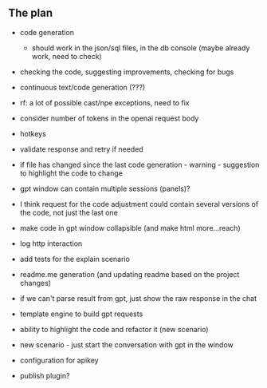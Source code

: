 ## The plan

- code generation
  - should work in the json/sql files, in the db console (maybe already work, need to check)
- checking the code, suggesting improvements, checking for bugs
- continuous text/code generation (???)
- rf: a lot of possible cast/npe exceptions, need to fix
- consider number of tokens in the openai request body
- hotkeys
- validate response and retry if needed
- if file has changed since the last code generation - warning - suggestion to highlight the code to change
- gpt window can contain multiple sessions (panels)?
- I think request for the code adjustment could contain several versions of the code, not just the last one
- make code in gpt window collapsible (and make html more...reach)
- log http interaction
- add tests for the explain scenario
- readme.me generation (and updating readme based on the project changes)

- if we can't parse result from gpt, just show the raw response in the chat
- template engine to build gpt requests
- ability to highlight the code and refactor it (new scenario)
- new scenario - just start the conversation with gpt in the window
- configuration for apikey
- publish plugin?
